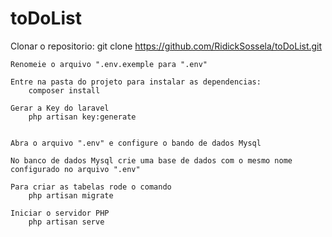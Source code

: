 # toDoList

Clonar o repositorio:
    git clone https://github.com/RidickSossela/toDoList.git

    Renomeie o arquivo ".env.exemple para ".env"

    Entre na pasta do projeto para instalar as dependencias:
        composer install

    Gerar a Key do laravel
        php artisan key:generate


    Abra o arquivo ".env" e configure o bando de dados Mysql

    No banco de dados Mysql crie uma base de dados com o mesmo nome configurado no arquivo ".env"

    Para criar as tabelas rode o comando
        php artisan migrate

    Iniciar o servidor PHP
        php artisan serve